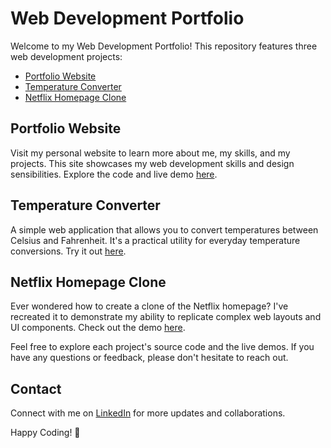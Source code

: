 # Web Development Portfolio

Welcome to my Web Development Portfolio! This repository features three web development projects:

- [Portfolio Website](#portfolio-website)
- [Temperature Converter](#temperature-converter)
- [Netflix Homepage Clone](#netflix-homepage-clone)

## Portfolio Website

Visit my personal website to learn more about me, my skills, and my projects. This site showcases my web development skills and design sensibilities. Explore the code and live demo [here](link_to_portfolio).

## Temperature Converter

A simple web application that allows you to convert temperatures between Celsius and Fahrenheit. It's a practical utility for everyday temperature conversions. Try it out [here](link_to_temperature_converter).

## Netflix Homepage Clone

Ever wondered how to create a clone of the Netflix homepage? I've recreated it to demonstrate my ability to replicate complex web layouts and UI components. Check out the demo [here](link_to_netflix_clone).

Feel free to explore each project's source code and the live demos. If you have any questions or feedback, please don't hesitate to reach out.

## Contact

Connect with me on [LinkedIn](your_linkedin_profile) for more updates and collaborations.

Happy Coding! 🚀
